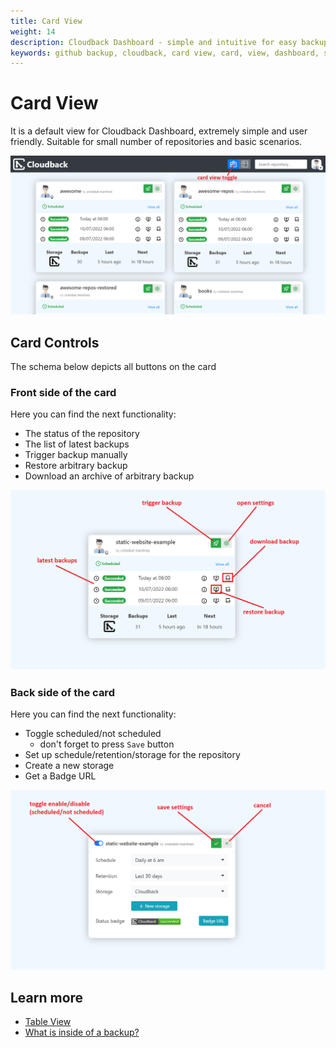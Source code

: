 ```yaml
---
title: Card View
weight: 14
description: Cloudback Dashboard - simple and intuitive for easy backups
keywords: github backup, cloudback, card view, card, view, dashboard, simple, intuitive, easy, backups
---
```


# Card View

It is a default view for Cloudback Dashboard, extremely simple and user friendly. Suitable for small number of repositories and basic scenarios. 

<img src="/static/features/card-view-1.png" alt="enable card view for GitHub repository backups"/>

## Card Controls

The schema below depicts all buttons on the card

### Front side of the card

Here you can find the next functionality:
* The status of the repository
* The list of latest backups
* Trigger backup manually
* Restore arbitrary backup
* Download an archive of arbitrary backup

<img src="/static/features/card-view-2.png" alt="Cloudback card view main features"/>

### Back side of the card

Here you can find the next functionality:
* Toggle scheduled/not scheduled 
    * don't forget to press `Save` button
* Set up schedule/retention/storage for the repository
* Create a new storage
* Get a Badge URL

<img src="/static/features/card-view-3.png" alt="GitHub repository backup settings"/>


## Learn more

- [Table View](/features/table-view/)
- [What is inside of a backup?](/features/metadata/)
